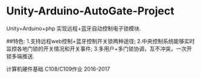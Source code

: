 # Unity-Arduino-AutoGate-Project
Unity+Arduino+php 实现远程+蓝牙自动控制电子锁模块.

##特色:
1.支持远程web控制+蓝牙控制开关锁两种途径;
2.中央控制系统能够实时监控各地门锁的开关情况和开关事件;
3.多用户+多门锁协调，互不冲突，一次开锁多端推送.

计算机硬件基础 C108/C109作业 2016-2017
